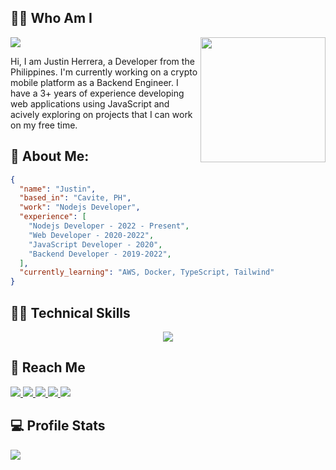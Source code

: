 

## 🧑‍🦰 Who Am I
<img src='https://img.shields.io/twitter/follow/Herrera_Jus'>

<img align='right' src='https://media.tenor.com/NxMR5GE5WDEAAAAi/pentol-stiker.gif' width='200'>

Hi, I am Justin Herrera, a Developer from the Philippines. I'm currently working on a crypto mobile platform as a Backend Engineer.
I have a 3+ years of experience developing web applications using JavaScript and acively exploring on projects that I can work on my free time.

## 📰 About Me:

```json
{
  "name": "Justin",
  "based_in": "Cavite, PH",
  "work": "Nodejs Developer",
  "experience": [
    "Nodejs Developer - 2022 - Present",
    "Web Developer - 2020-2022",
    "JavaScript Developer - 2020",
    "Backend Developer - 2019-2022", 
  ],
  "currently_learning": "AWS, Docker, TypeScript, Tailwind"
}
```

## 🧑‍💻 Technical Skills
<p align="center">
  <a href="https://skillicons.dev">
    <img src="https://skillicons.dev/icons?i=js,react,tailwind,ts,nodejs,express,postgres,mongodb,aws,docker,jest" />
  </a>
</p>

## 📱 Reach Me
<a href="justinherrera013@gmail.com">
  <img src="https://img.shields.io/badge/Gmail-D14836?style=for-the-badge&logo=gmail&logoColor=white">
</a>
<a href="https://www.linkedin.com/in/justin-mohses-herrera-a8316215a/">
  <img src="https://img.shields.io/badge/LinkedIn-0077B5?style=for-the-badge&logo=linkedin&logoColor=white">
</a>
<a href="https://www.messenger.com/t/100001540463036">
  <img src="https://img.shields.io/badge/Messenger-00B2FF?style=for-the-badge&logo=messenger&logoColor=white">
</a>
<a href="#">
  <img src="https://img.shields.io/badge/viber-685EA9?style=for-the-badge&logo=viber&logoColor=white">
</a>
<a href="#">
  <img src="https://img.shields.io/badge/WhatsApp-25D366?style=for-the-badge&logo=whatsapp&logoColor=white">
</a>

## 💻 Profile Stats
<img src="https://github-readme-stats.vercel.app/api?username=justinherrera">
